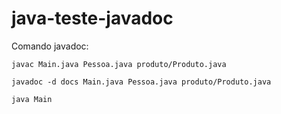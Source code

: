 # java-teste-javadoc

Comando javadoc:

```
javac Main.java Pessoa.java produto/Produto.java
```

~~~ 
javadoc -d docs Main.java Pessoa.java produto/Produto.java
~~~

```java Main```